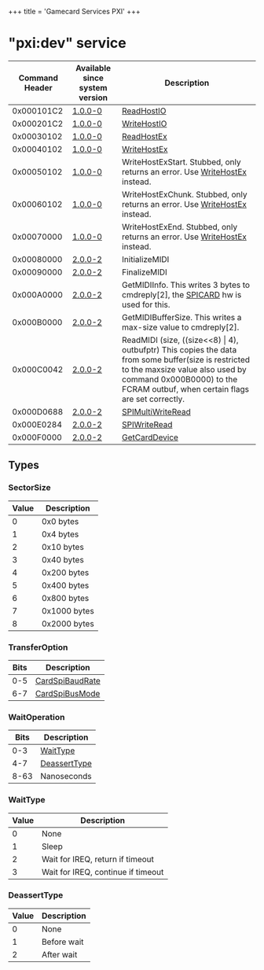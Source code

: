 +++
title = 'Gamecard Services PXI'
+++

# "pxi:dev" service

| Command Header | Available since system version | Description                                                                                                                                                                                                              |
|----------------|--------------------------------|--------------------------------------------------------------------------------------------------------------------------------------------------------------------------------------------------------------------------|
| 0x000101C2     | [1.0.0-0](1.0.0-0 "wikilink")  | [ReadHostIO](PXIDEV:ReadCTRCARD_Cmd40 "wikilink")                                                                                                                                                                        |
| 0x000201C2     | [1.0.0-0](1.0.0-0 "wikilink")  | [WriteHostIO](PXIDEV:WriteCTRCARD_Cmd41 "wikilink")                                                                                                                                                                      |
| 0x00030102     | [1.0.0-0](1.0.0-0 "wikilink")  | [ReadHostEx](PXIDEV:ReadCTRCARD_Cmd42 "wikilink")                                                                                                                                                                        |
| 0x00040102     | [1.0.0-0](1.0.0-0 "wikilink")  | [WriteHostEx](PXIDEV:WriteCTRCARD_Cmd44 "wikilink")                                                                                                                                                                      |
| 0x00050102     | [1.0.0-0](1.0.0-0 "wikilink")  | WriteHostExStart. Stubbed, only returns an error. Use [WriteHostEx](PXIDEV:WriteCTRCARD_Cmd44 "wikilink") instead.                                                                                                       |
| 0x00060102     | [1.0.0-0](1.0.0-0 "wikilink")  | WriteHostExChunk. Stubbed, only returns an error. Use [WriteHostEx](PXIDEV:WriteCTRCARD_Cmd44 "wikilink") instead.                                                                                                       |
| 0x00070000     | [1.0.0-0](1.0.0-0 "wikilink")  | WriteHostExEnd. Stubbed, only returns an error. Use [WriteHostEx](PXIDEV:WriteCTRCARD_Cmd44 "wikilink") instead.                                                                                                         |
| 0x00080000     | [2.0.0-2](2.0.0-2 "wikilink")  | InitializeMIDI                                                                                                                                                                                                           |
| 0x00090000     | [2.0.0-2](2.0.0-2 "wikilink")  | FinalizeMIDI                                                                                                                                                                                                             |
| 0x000A0000     | [2.0.0-2](2.0.0-2 "wikilink")  | GetMIDIInfo. This writes 3 bytes to cmdreply\[2\], the [SPICARD](SPICARD "wikilink") hw is used for this.                                                                                                                |
| 0x000B0000     | [2.0.0-2](2.0.0-2 "wikilink")  | GetMIDIBufferSize. This writes a max-size value to cmdreply\[2\].                                                                                                                                                        |
| 0x000C0042     | [2.0.0-2](2.0.0-2 "wikilink")  | ReadMIDI (size, ((size\<\<8) \| 4), outbufptr) This copies the data from some buffer(size is restricted to the maxsize value also used by command 0x000B0000) to the FCRAM outbuf, when certain flags are set correctly. |
| 0x000D0688     | [2.0.0-2](2.0.0-2 "wikilink")  | [SPIMultiWriteRead](PXIDEV:SPIMultiWriteRead "wikilink")                                                                                                                                                                 |
| 0x000E0284     | [2.0.0-2](2.0.0-2 "wikilink")  | [SPIWriteRead](PXIDEV:SPIWriteRead "wikilink")                                                                                                                                                                           |
| 0x000F0000     | [2.0.0-2](2.0.0-2 "wikilink")  | [GetCardDevice](PXIDEV:GetCardDevice "wikilink")                                                                                                                                                                         |

## Types

### SectorSize

| Value | Description  |
|-------|--------------|
| 0     | 0x0 bytes    |
| 1     | 0x4 bytes    |
| 2     | 0x10 bytes   |
| 3     | 0x40 bytes   |
| 4     | 0x200 bytes  |
| 5     | 0x400 bytes  |
| 6     | 0x800 bytes  |
| 7     | 0x1000 bytes |
| 8     | 0x2000 bytes |

### TransferOption

| Bits | Description                                                       |
|------|-------------------------------------------------------------------|
| 0-5  | [CardSpiBaudRate](Filesystem_services#cardspibaudrate "wikilink") |
| 6-7  | [CardSpiBusMode](Filesystem_services#cardspibusmode "wikilink")   |

### WaitOperation

| Bits | Description                              |
|------|------------------------------------------|
| 0-3  | [WaitType](#waittype "wikilink")         |
| 4-7  | [DeassertType](#deasserttype "wikilink") |
| 8-63 | Nanoseconds                              |

### WaitType

| Value | Description                        |
|-------|------------------------------------|
| 0     | None                               |
| 1     | Sleep                              |
| 2     | Wait for IREQ, return if timeout   |
| 3     | Wait for IREQ, continue if timeout |

### DeassertType

| Value | Description |
|-------|-------------|
| 0     | None        |
| 1     | Before wait |
| 2     | After wait  |
